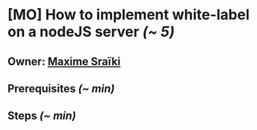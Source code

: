 # [MO] How to implement white-label on a nodeJS server _(~<Time> 5)_

## Owner: [Maxime Sraïki](https://github.com/sraikimaxime)

## Prerequisites _(~<Time> min)_

## Steps _(~<Time> min)_
